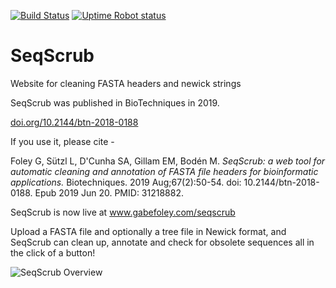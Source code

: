 [![Build Status](https://travis-ci.org/gabefoley/SeqScrub.svg?branch=master)](https://travis-ci.org/gabefoley/SeqScrub)
[![Uptime Robot status](https://img.shields.io/uptimerobot/ratio/7/m783704485-14a0fd15fb64b95827ff99d7?label=uptime%20%28last%207%20days%29)](https://stats.uptimerobot.com/QNrGmFk1rJ)

# SeqScrub
Website for cleaning FASTA headers and newick strings

SeqScrub was published in BioTechniques in 2019.

[doi.org/10.2144/btn-2018-0188](doi.org/10.2144/btn-2018-0188)

If you use it, please cite - 

Foley G, Sützl L, D'Cunha SA, Gillam EM, Bodén M. _SeqScrub: a web tool for automatic cleaning and annotation of FASTA file headers for bioinformatic applications._ Biotechniques. 2019 Aug;67(2):50-54. doi: 10.2144/btn-2018-0188. Epub 2019 Jun 20. PMID: 31218882.

SeqScrub is now live at www.gabefoley.com/seqscrub

Upload a FASTA file and optionally a tree file in Newick format, and SeqScrub can clean up, annotate and check for obsolete sequences all in the click of a button!


![SeqScrub Overview](https://raw.githubusercontent.com/gabefoley/SeqScrub/master/resources/img/Figure_1.png)
